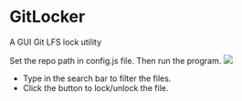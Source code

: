 # GitLocker
A GUI Git LFS lock utility

Set the repo path in config.js file. Then run the program.
![](./css/screenshot.png)

* Type in the search bar to filter the files.
* Click the button to lock/unlock the file.